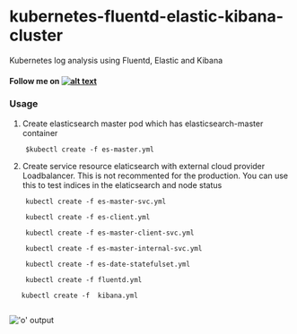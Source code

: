 # kubernetes-fluentd-elastic-kibana-cluster
Kubernetes log analysis using Fluentd, Elastic and Kibana


#### Follow me on [![alt text][1.1]][1]

### Usage

1. Create elasticsearch master pod which has elasticsearch-master container

```
    $kubectl create -f es-master.yml

```
2. Create service resource elaticsearch with external cloud provider Loadbalancer. This is not recommented for the production. You can use this to test indices in the elaticsearch and node status  

```
    kubectl create -f es-master-svc.yml

```  
```
    kubectl create -f es-client.yml

```
```
    kubectl create -f es-master-client-svc.yml

```  

```  
    kubectl create -f es-master-internal-svc.yml

``` 

```
    kubectl create -f es-date-statefulset.yml

```
```
    kubectl create -f fluentd.yml

```

```
   kubectl create -f  kibana.yml 
   
```

!['o' output](http://i.imgur.com/CcptHnN.png)


[1.1]: http://i.imgur.com/tXSoThF.png (twitter icon with padding)
[1]: http://www.twitter.com/rahulkrishnanra

